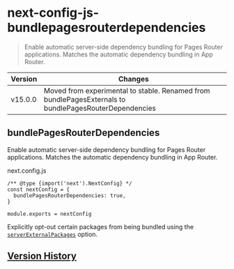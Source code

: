 # next-config-js-bundlepagesrouterdependencies

> Enable automatic server-side dependency bundling for Pages Router applications. Matches the automatic dependency bundling in App Router.

| Version | Changes                                                                                               |
| ------- | ----------------------------------------------------------------------------------------------------- |
| v15.0.0 | Moved from experimental to stable. Renamed from bundlePagesExternals to bundlePagesRouterDependencies |

## bundlePagesRouterDependencies

Enable automatic server-side dependency bundling for Pages Router applications. Matches the automatic dependency bundling in App Router.

next.config.js

    /** @type {import('next').NextConfig} */
    const nextConfig = {
      bundlePagesRouterDependencies: true,
    }
     
    module.exports = nextConfig

Explicitly opt-out certain packages from being bundled using the [`serverExternalPackages`](/docs/pages/api-reference/config/next-config-js/serverExternalPackages) option.

## [Version History](#version-history)
